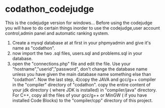 # codathon_codejudge
This is the codejudge version for windows... Before using the codejudge you will have to do certain things inorder to use the codejudge,user account control,admin panel and automatic ranking system.
1) Create a mysql database at at first in your phpmyadmin and give it's name as "codathon".
2) now import the two .sql files, users.sql and problems.sql in your database.
3) open the "connections.php" file and edit the file. Use your "hostname","userid","password",
don't change the database name unless you have given the main database name something else than "codathon".
Now the last step,
4)copy the JAVA and gcc/g++ compiler in the "compiler" directory of "codathon".
copy the entire content of your jdk directory ( where JDK is installed)  in "compiler/java" directory.
For C++, copy all the files of your gcc/g++ or MinGW ( if you have installed Code Blocks) to the "compiler/cpp" directory of this project.
